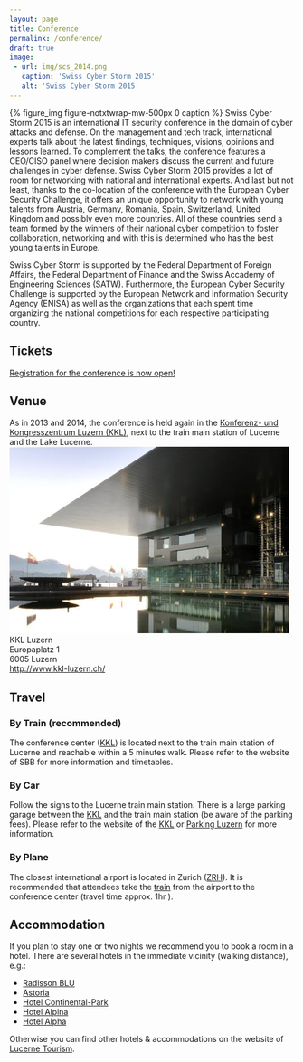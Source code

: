 ```yaml
---
layout: page
title: Conference
permalink: /conference/
draft: true
image:
 - url: img/scs_2014.png
   caption: 'Swiss Cyber Storm 2015'
   alt: 'Swiss Cyber Storm 2015'
---
```

{% figure_img figure-notxtwrap-mw-500px 0 caption %}
Swiss Cyber Storm 2015 is an international IT security conference in the domain of cyber attacks and defense.
On the management and tech track, international experts talk about the latest findings, techniques, visions, opinions and lessons learned. To complement the talks, the conference features a CEO/CISO panel where decision makers discuss the current and future challenges in cyber defense. Swiss Cyber Storm 2015 provides a lot of room for networking with national and international experts. And last but not least, thanks to the co-location of the conference with the European Cyber Security Challenge, it offers an unique opportunity to network with young talents from Austria, Germany, Romania, Spain, Switzerland, United Kingdom and possibly even more countries. All of these countries send a team formed by the winners of their national cyber competition to foster collaboration, networking and with this is determined who has the best young talents in Europe.

Swiss Cyber Storm is supported by the Federal Department of Foreign Affairs, the Federal Department of Finance and the Swiss Accademy of Engineering Sciences (SATW). Furthermore, the European Cyber Security Challenge is supported by the European Network and Information Security Agency (ENISA) as well as the organizations that each spent time organizing the national competitions for each respective participating country.

<h2>Tickets</h2>
<a href="http://www.eventbee.com/v/swisscyberstorm/event?eid=128221942" style="text-decoration: underline;">
Registration for the conference is now open!
</a>

<h2>Venue</h2>
 As in 2013 and 2014, the conference is held again in the 
 <a href="http://www.kkl-luzern.ch/" target="_blank">Konferenz- und Kongresszentrum
 Luzern (KKL)</a>, next to the train main station of Lucerne and the Lake Lucerne.

 <div class="row">
  <div class="col-md-7 col-xs-12">
   <img src="/img/venue/kkl_luzern.jpg"></td>
  </div>
  <div class="col-md-5 col-xs-12">
   KKL Luzern <br>
   Europaplatz 1 <br>
   6005 Luzern <br>
   <a href="http://www.kkl-luzern.ch/" target="_blank">http://www.kkl-luzern.ch/</a>
  </div>
 </div>

<h2>Travel</h2>

<h3>By Train (recommended)</h3>
The conference center (<a href="http://www.kkl-luzern.ch/" target="_blank">KKL</a>)
is located next to the train main station of Lucerne and reachable within a 5 minutes
walk. Please refer to the website of SBB for more information and timetables.

<h3>By Car</h3>
Follow the signs to the Lucerne train main station. There is a large parking
garage between the <a href="http://www.kkl-luzern.ch/" target="_blank">KKL</a>
and the train main station (be aware of the parking fees). Please refer to the
website of the <a href="http://www.kkl-luzern.ch/" target="_blank">KKL</a> or
<a href="http://www.parking-luzern.ch/de/" target="_blank">Parking Luzern</a>
for more information.

<h3>By Plane</h3>
The closest international airport is located in Zurich
(<a href="http://www.zurich-airport.com/passengers-and-visitors" target="_blank">ZRH</a>).
It is recommended that attendees take the <a href="https://www.sbb.ch/en/home.html" target="_blank">
train</a> from the airport to the conference center (travel time approx. 1hr ).

<h2>Accommodation</h2>
If you plan to stay one or two nights we recommend you to book a room in a hotel.
There are several hotels in the immediate vicinity (walking distance), e.g.:

* <a href="http://www.radissonblu.com/hotel-lucerne" target="_blank">Radisson BLU</a>
* <a href="http://www.astoria-luzern.ch/" target="_blank">Astoria</a>
* <a href="http://www.continental.ch/deu/default.shtml" target="_blank">Hotel Continental-Park</a>
* <a href="http://www.alpina-luzern.ch/" target="_blank">Hotel Alpina</a>
* <a href="http://www.hotelalpha.ch/" target="_blank">Hotel Alpha</a>

Otherwise you can find other hotels & accommodations on the website of 
<a href="http://www.luzern.com/en/" target="_blank">Lucerne Tourism</a>.
